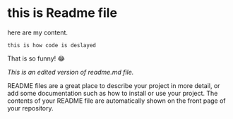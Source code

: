 
# this is Readme file 
here are my content.


`this is how code is deslayed`

That is so funny! :joy:

*This is an edited version of readme.md file.*

README files are a great place to describe your project in more detail, or add some documentation such as how to install or use your project. The contents of your README file are automatically shown on the front page of your repository.
